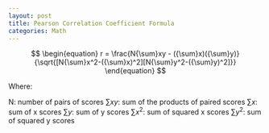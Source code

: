 ```yaml
---
layout: post
title: Pearson Correlation Coefficient Formula
categories: Math
---
```


$$
\begin{equation}
r = \frac{N{\sum}xy - ({\sum}x)({\sum}y)}{\sqrt{[N{\sum}x^2-({\sum}x)^2][N{\sum}y^2-({\sum}y)^2]}}
\end{equation}
$$

Where:

N: number of pairs of scores
${\sum}xy$: sum of the products of paired scores
${\sum}x$: sum of x scores
${\sum}y$: sum of y scores
${\sum}x^2$: sum of squared x scores
${\sum}y^2$: sum of squared y scores